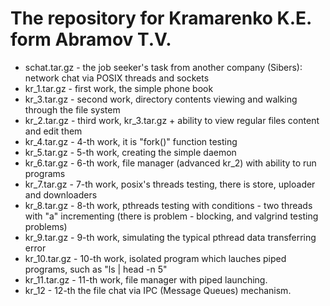 # The repository for Kramarenko K.E. form Abramov T.V.

* schat.tar.gz - the job seeker's task from another company (Sibers): network chat via POSIX threads and sockets
* kr_1.tar.gz - first work, the simple phone book
* kr_3.tar.gz - second work, directory contents viewing and walking through the file system
* kr_2.tar.gz - third work, kr_3.tar.gz + ability to view regular files content and edit them
* kr_4.tar.gz - 4-th work, it is "fork()" function testing
* kr_5.tar.gz - 5-th work, creating the simple daemon
* kr_6.tar.gz - 6-th work, file manager (advanced kr_2) with ability to run programs
* kr_7.tar.gz - 7-th work, posix's threads testing, there is store, uploader and downloaders
* kr_8.tar.gz - 8-th work, pthreads testing with conditions - two threads with "a" incrementing (there is problem - blocking, and valgrind testing problems)
* kr_9.tar.gz - 9-th work, simulating the typical pthread data transferring error
* kr_10.tar.gz - 10-th work, isolated program which lauches piped programs, such as "ls | head -n 5"
* kr_11.tar.gz - 11-th work, file manager with piped launching.
* kr_12 - 12-th the file chat via IPC (Message Queues) mechanism.

